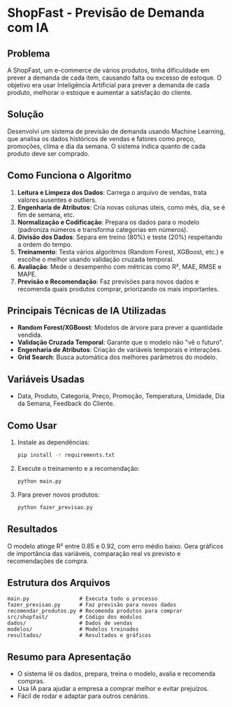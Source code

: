 # ShopFast - Previsão de Demanda com IA

## Problema

A ShopFast, um e-commerce de vários produtos, tinha dificuldade em prever a demanda de cada item, causando falta ou excesso de estoque. O objetivo era usar Inteligência Artificial para prever a demanda de cada produto, melhorar o estoque e aumentar a satisfação do cliente.

## Solução

Desenvolvi um sistema de previsão de demanda usando Machine Learning, que analisa os dados históricos de vendas e fatores como preço, promoções, clima e dia da semana. O sistema indica quanto de cada produto deve ser comprado.

## Como Funciona o Algoritmo

1. **Leitura e Limpeza dos Dados**: Carrega o arquivo de vendas, trata valores ausentes e outliers.
2. **Engenharia de Atributos**: Cria novas colunas úteis, como mês, dia, se é fim de semana, etc.
3. **Normalização e Codificação**: Prepara os dados para o modelo (padroniza números e transforma categorias em números).
4. **Divisão dos Dados**: Separa em treino (80%) e teste (20%) respeitando a ordem do tempo.
5. **Treinamento**: Testa vários algoritmos (Random Forest, XGBoost, etc.) e escolhe o melhor usando validação cruzada temporal.
6. **Avaliação**: Mede o desempenho com métricas como R², MAE, RMSE e MAPE.
7. **Previsão e Recomendação**: Faz previsões para novos dados e recomenda quais produtos comprar, priorizando os mais importantes.

## Principais Técnicas de IA Utilizadas

- **Random Forest/XGBoost**: Modelos de árvore para prever a quantidade vendida.
- **Validação Cruzada Temporal**: Garante que o modelo não "vê o futuro".
- **Engenharia de Atributos**: Criação de variáveis temporais e interações.
- **Grid Search**: Busca automática dos melhores parâmetros do modelo.

## Variáveis Usadas

- Data, Produto, Categoria, Preço, Promoção, Temperatura, Umidade, Dia da Semana, Feedback do Cliente.

## Como Usar

1. Instale as dependências:
   ```bash
   pip install -r requirements.txt
   ```
2. Execute o treinamento e a recomendação:
   ```bash
   python main.py
   ```
3. Para prever novos produtos:
   ```bash
   python fazer_previsao.py
   ```

## Resultados

O modelo atinge R² entre 0.85 e 0.92, com erro médio baixo. Gera gráficos de importância das variáveis, comparação real vs previsto e recomendações de compra.

## Estrutura dos Arquivos

```
main.py                # Executa todo o processo
fazer_previsao.py      # Faz previsão para novos dados
recomendar_produtos.py # Recomenda produtos para comprar
src/shopfast/          # Código dos módulos
dados/                 # Dados de vendas
modelos/               # Modelos treinados
resultados/            # Resultados e gráficos
```

## Resumo para Apresentação

- O sistema lê os dados, prepara, treina o modelo, avalia e recomenda compras.
- Usa IA para ajudar a empresa a comprar melhor e evitar prejuízos.
- Fácil de rodar e adaptar para outros cenários.
